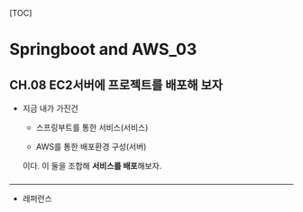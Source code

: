 [TOC]

# Springboot and AWS_03

## CH.08 EC2서버에 프로젝트를 배포해 보자

- 지금 내가 가진건
  
  - 스프링부트를 통한 서비스(서비스)
  
  - AWS를 통한 배포환경 구성(서버)
  
  이다. 이 둘을 조합해 **서비스를 배포**해보자.

### 

---

- 레퍼런스

> 
